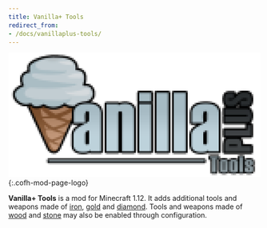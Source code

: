 ```yaml
---
title: Vanilla+ Tools
redirect_from:
- /docs/vanillaplus-tools/
---
```


![Vanilla+ Tools logo](/assets/images/modlogos/vanillaplus-tools.png){:.cofh-mod-page-logo}


**Vanilla+ Tools** is a mod for Minecraft 1.12. It adds additional tools and
weapons made of [iron](https://minecraft.gamepedia.com/Iron_Ingot),
[gold](https://minecraft.gamepedia.com/Gold_Ingot) and
[diamond](https://minecraft.gamepedia.com/Diamond). Tools and weapons made of
[wood](https://minecraft.gamepedia.com/Wood_Planks) and
[stone](https://minecraft.gamepedia.com/Cobblestone) may also be enabled through
configuration.
